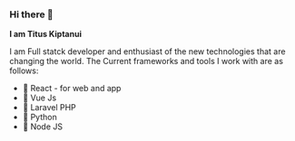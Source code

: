### Hi there 👋

**I am Titus Kiptanui**
<p>I am Full statck developer and enthusiast of the new technologies that are changing the world.
The Current frameworks and tools I work with are as follows:</p>

- 🔭 React - for web and app
- 🌱 Vue Js
- 👯 Laravel PHP
- 🤔 Python
- 💬 Node JS

